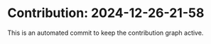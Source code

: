 # Contribution: 2024-12-26-21-58
This is an automated commit to keep the contribution graph active.
